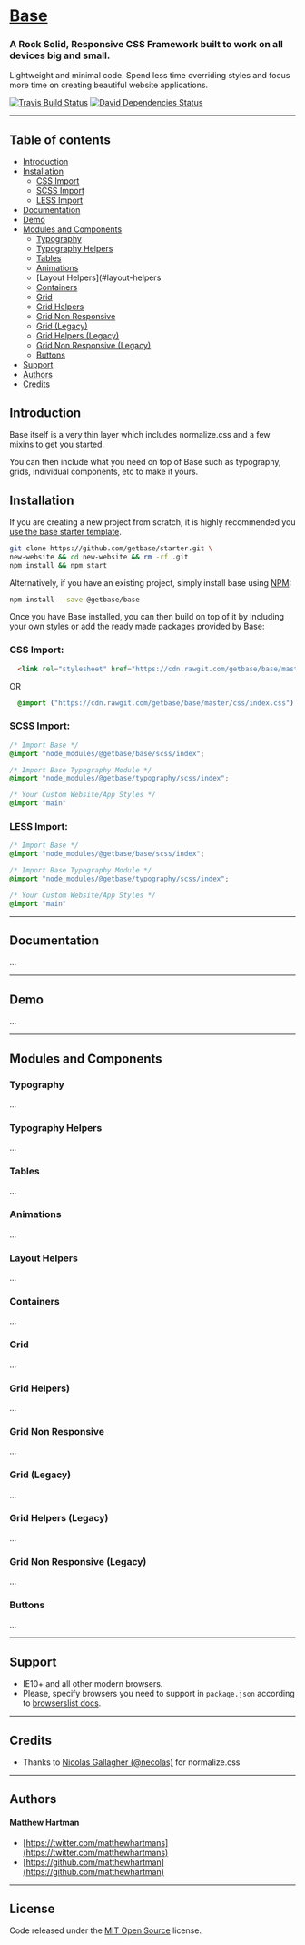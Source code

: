 # [Base](http://getbase.org)

### A Rock Solid, Responsive CSS Framework built to work on all devices big and small.

Lightweight and minimal code. Spend less time overriding styles and focus more time on creating beautiful website applications.

[![Travis Build Status][travis-img]][travis] [![David Dependencies Status][david-img]][david]

[travis-img]:   https://img.shields.io/travis/getbase/base.svg?branch=master
[david-img]:    https://img.shields.io/david/dev/getbase/base.svg?branch=master&label=dependencies
[travis]:       https://travis-ci.org/getbase/base
[david]:        https://david-dm.org/getbase/base?type=dev

* * *

## Table of contents

* [Introduction](#introduction)
* [Installation](#installation)
  * [CSS Import](#css-import)
  * [SCSS Import](#scss-import)
  * [LESS Import](#less-import)
* [Documentation](#documentation)
* [Demo](#demo)
* [Modules and Components](#modules-and-components)
  * [Typography](#typography)
  * [Typography Helpers](#typography-helpers)
  * [Tables](#tables)
  * [Animations](#animations)
  * [Layout Helpers](#layout-helpers
  * [Containers](#containers)
  * [Grid](#grid)
  * [Grid Helpers](#grid-helpers)
  * [Grid Non Responsive](#grid-non-responsive)
  * [Grid (Legacy)](#grid-legacy)
  * [Grid Helpers (Legacy)](#grid-helpers-legacy)
  * [Grid Non Responsive (Legacy)](#grid-non-responsive-legacy)
  * [Buttons](#buttons)
* [Support](#support)
* [Authors](#authors)
* [Credits](#credits)

## Introduction
Base itself is a very thin layer which includes normalize.css and a few mixins to get you started.

You can then include what you need on top of Base such as typography, grids, individual components, etc to make it yours.

## Installation
If you are creating a new project from scratch, it is highly recommended you [use the base starter template](https://github.com/getbase/starter).

```bash
git clone https://github.com/getbase/starter.git \
new-website && cd new-website && rm -rf .git
npm install && npm start
```

Alternatively, if you have an existing project, simply install base using [NPM](https://www.npmjs.com/):

```bash
npm install --save @getbase/base
```

Once you have Base installed, you can then build on top of it by including your own styles or add the ready made packages provided by Base:

### CSS Import:
  ```html
    <link rel="stylesheet" href="https://cdn.rawgit.com/getbase/base/master/css/index.css">
  ```

  OR

  ```css
    @import ("https://cdn.rawgit.com/getbase/base/master/css/index.css")
  ```

### SCSS Import:

  ```scss
  /* Import Base */
  @import "node_modules/@getbase/base/scss/index";

  /* Import Base Typography Module */
  @import "node_modules/@getbase/typography/scss/index";

  /* Your Custom Website/App Styles */
  @import "main"
  ```


### LESS Import:

  ```css
  /* Import Base */
  @import "node_modules/@getbase/base/scss/index";

  /* Import Base Typography Module */
  @import "node_modules/@getbase/typography/scss/index";

  /* Your Custom Website/App Styles */
  @import "main"
  ```

* * *

## Documentation
...

* * *

## Demo
...

* * *

## Modules and Components

### Typography
...

### Typography Helpers
...

### Tables
...

### Animations
...

### Layout Helpers
...

### Containers
...

### Grid
...

### Grid Helpers)
...

### Grid Non Responsive
...

### Grid (Legacy)
...

### Grid Helpers (Legacy)
...

### Grid Non Responsive (Legacy)
...

### Buttons
...

* * *

## Support
* IE10+ and all other modern browsers.
* Please, specify browsers you need to support in `package.json` according to [browserslist docs](https://github.com/ai/browserslist#queries).

* * *

## Credits
* Thanks to [Nicolas Gallagher (@necolas)](https://github.com/necolas/) for normalize.css

* * *

## Authors
#### Matthew Hartman
* [https://twitter.com/matthewhartmans](https://twitter.com/matthewhartmans)
* [https://github.com/matthewhartman](https://github.com/matthewhartman)

* * *

## License
Code released under the [MIT Open Source](https://opensource.org/licenses/MIT) license.